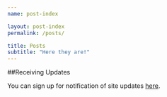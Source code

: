 ```yaml
---
name: post-index

layout: post-index
permalink: /posts/

title: Posts
subtitle: "Here they are!"
---
```


##Receiving Updates

You can sign up for notification of site updates [here](/updates/).